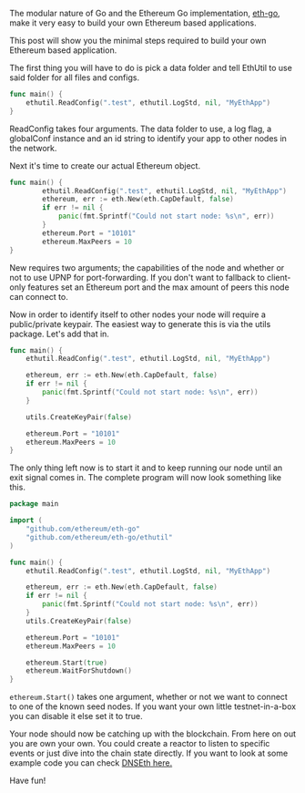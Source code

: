 The modular nature of Go and the Ethereum Go implementation, [eth-go](github.com/ethereum/eth-go), make it very easy to build your own Ethereum based applications. 

This post will show you the minimal steps required to build your own Ethereum based application.

The first thing you will have to do is pick a data folder and tell EthUtil to use said folder for all files and configs.

```go
func main() {
	ethutil.ReadConfig(".test", ethutil.LogStd, nil, "MyEthApp")
}
```  

ReadConfig takes four arguments. The data folder to use, a log flag, a globalConf instance and an id string to identify your app to other nodes in the network.

Next it's time to create our actual Ethereum object.

```go
func main() {
        ethutil.ReadConfig(".test", ethutil.LogStd, nil, "MyEthApp")
        ethereum, err := eth.New(eth.CapDefault, false)
        if err != nil {
            panic(fmt.Sprintf("Could not start node: %s\n", err))
        }
        ethereum.Port = "10101"
        ethereum.MaxPeers = 10
}
```

New requires two arguments; the capabilities of the node and whether or not to use UPNP for port-forwarding. If you don't want to fallback to client-only features set an Ethereum port and the max amount of peers this node can connect to. 

Now in order to identify itself to other nodes your node will require a public/private keypair. The easiest way to generate this is via the utils package. Let's add that in.

```go
func main() {
	ethutil.ReadConfig(".test", ethutil.LogStd, nil, "MyEthApp")

	ethereum, err := eth.New(eth.CapDefault, false)
	if err != nil {
		panic(fmt.Sprintf("Could not start node: %s\n", err))
	}

	utils.CreateKeyPair(false)

	ethereum.Port = "10101"
	ethereum.MaxPeers = 10
}
```

The only thing left now is to start it and to keep running our node until an exit signal comes in. The complete program will now look something like this.

```go
package main

import (
	"github.com/ethereum/eth-go"
	"github.com/ethereum/eth-go/ethutil"
)

func main() {
	ethutil.ReadConfig(".test", ethutil.LogStd, nil, "MyEthApp")

	ethereum, err := eth.New(eth.CapDefault, false)
	if err != nil {
		panic(fmt.Sprintf("Could not start node: %s\n", err))
	}
	utils.CreateKeyPair(false)

	ethereum.Port = "10101"
	ethereum.MaxPeers = 10

	ethereum.Start(true)
	ethereum.WaitForShutdown()
}

```

`ethereum.Start()` takes one argument, whether or not we want to connect to one of the known seed nodes. If you want your own little testnet-in-a-box you can disable it else set it to true.

Your node should now be catching up with the blockchain. From here on out you are own your own. You could create a reactor to listen to specific events or just dive into the chain state directly. If you want to look at some example code you can check [DNSEth here.](https://github.com/maran/dnseth)

Have fun!